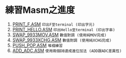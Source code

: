 # 練習Masm之進度
1. [PRINT_F.ASM](./blob/main/)          `印出F至terminal (印出字元)`
2. [PRINT_HELLO.ASM](./blob/main/)      `印出Hello至terminal (印出字串)`
3. [SWAP_9933MOV.ASM](./blob/main/)     `數值對調 (使用純MOV完成)`
4. [SWAP_9933XCHG.ASM](./blob/main/)    `數值對調 (使用純XCHG完成)`
5. [PUSH_POP.ASM](./blob/main/)         `堆棧練習`
6. [ADD_ADC.ASM](./blob/main/)          `使用兩個DB達成進位加法 (ADD跟ADC差異性)`
